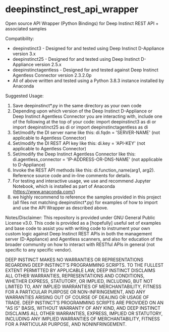 # deepinstinct_rest_api_wrapper
Open source API Wrapper (Python Bindings) for Deep Instinct REST API + associated samples

Compatibility:
* deepinstinct3 - Designed for and tested using Deep Instinct D-Appliance version 3.x
* deepinstinct25 - Designed for and tested using Deep Instinct D-Appliance version 2.5.x
* deepinstinctagentless - Designed for and tested against Deep Instinct Agentless Connector version 2.3.2.0p
* All of above written and tested using a Python 3.8.3 instance installed by Anaconda

Suggested Usage:

1. Save deepinstinct*.py in the same directory as your own code
2. Depending upon which version of the Deep Instinct D-Appliance or Deep Instinct Agentless Connector you are interacting with, include one of the following at the top of your code:
   import deepinstinct3 as di
   or
   import deepinstinct25 as di
   or
   import deepinstinctagentless as di
3. Set/modify the DI server name like this: di.fqdn = 'SERVER-NAME' (not applicable to Agentless Connector)
4. Set/modify the DI REST API key like this: di.key = 'API-KEY' (not applicable to Agentless Connector)
5. Set/modify the Deep Instinct Agentless Connector like this: di.agentless_connector = 'IP-ADDRESS-OR-DNS-NAME' (not applicable to D-Appliance)
6. Invoke the REST API methods like this:  di.function_name(arg1, arg2). Reference source code and in-line comments for details.
7. For testing and interactive usage, we use and recommend Jupyter Notebook, which is installed as part of Anaconda (https://www.anaconda.com/)
8. we highly recommend to reference the samples provided in this project (all files not matching deepinstinct*.py) for examples of how to import and use the API Wrapper as described above.

Notes/Disclaimer:
This repository is provided under GNU General Public License v3.0. This code is provided as a [hopefully] useful set of examples and base code to assist you with writing code to instrument your own custom logic against Deep Instinct REST APIs in both the management server (D-Appliance) and Agentless scanners, and also for education of the broader community on how to interact with RESTful APIs in general (not specific to any specific vendor). 

DEEP INSTINCT MAKES NO WARRANTIES OR REPRESENTATIONS REGARDING DEEP INSTINCT’S PROGRAMMING SCRIPTS. TO THE FULLEST EXTENT PERMITTED BY APPLICABLE LAW, DEEP INSTINCT DISCLAIMS ALL OTHER WARRANTIES, REPRESENTATIONS AND CONDITIONS, WHETHER EXPRESS, STATUTORY, OR IMPLIED, INCLUDING, BUT NOT LIMITED TO, ANY IMPLIED WARRANTIES OF MERCHANTABILITY, FITNESS FOR A PARTICULAR PURPOSE OR NON-INFRINGEMENT, AND ANY WARRANTIES ARISING OUT OF COURSE OF DEALING OR USAGE OF TRADE. DEEP INSTINCT’S PROGRAMMING SCRIPTS ARE PROVIDED ON AN "AS IS" BASIS, WITHOUT WARRANTY OF ANY KIND, AND DEEP INSTINCT DISCLAIMS ALL OTHER WARRANTIES, EXPRESS, IMPLIED OR STATUTORY, INCLUDING ANY IMPLIED WARRANTIES OF MERCHANTABILITY, FITNESS FOR A PARTICULAR PURPOSE, AND NONINFRINGEMENT.
